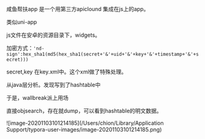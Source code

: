 咸鱼帮扶app 是一个用第三方apiclound 集成在js上的app。

类似uni-app

js文件在安卓的资源目录下，widgets。

加密方式：`'nd-sign':hex_sha1(md5(hex_sha1(secret+'&'+uid+'&'+key+'&'+timestamp+'&'+secret)))`

secret,key 在key.xml中。这个xml做了特殊处理。

从java层分析。发现写到了hashtable中

于是，wallbreak派上用场

直接objsearch，存在就dump，可以看到hashtable的明文数据。

![image-20201103101214185](/Users/chion/Library/Application Support/typora-user-images/image-20201103101214185.png)

